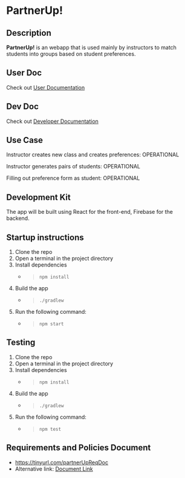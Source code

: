 # PartnerUp! 

## Description

**PartnerUp!** is an webapp that is used mainly by instructors to match students into groups based on student preferences.

## User Doc
Check out [User Documentation](user-documentation.md)

## Dev Doc
Check out [Developer Documentation](dev-documentation.md)

## Use Case

Instructor creates new class and creates preferences: OPERATIONAL

Instructor generates pairs of students: OPERATIONAL

Filling out preference form as student: OPERATIONAL

## Development Kit

The app will be built using React for the front-end, Firebase for the backend.

## Startup instructions

1) Clone the repo
2) Open a terminal in the project directory
3) Install dependencies
   - > `npm install`
4) Build the app
   - > `./gradlew`
5) Run the following command:
   - > `npm start`

## Testing

1) Clone the repo
2) Open a terminal in the project directory
3) Install dependencies
   - > `npm install`
4) Build the app
   - > `./gradlew`
5) Run the following command:
   - > `npm test`
   
## Requirements and Policies Document
- https://tinyurl.com/partnerUpReqDoc
- Alternative link: [Document Link](https://docs.google.com/document/d/1VrvV0UM93s2e9YQNFb8kr0QR5iFvXlxVcxXGz5e97yA)

